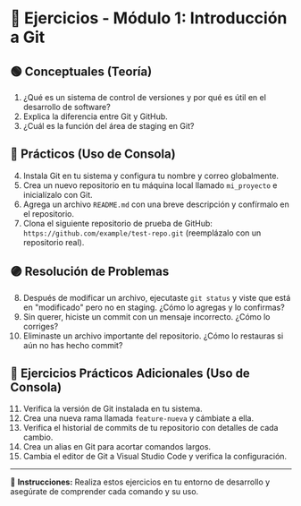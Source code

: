 # 📝 Ejercicios - Módulo 1: Introducción a Git

## 🟢 Conceptuales (Teoría)
1. ¿Qué es un sistema de control de versiones y por qué es útil en el desarrollo de software?
2. Explica la diferencia entre Git y GitHub.
3. ¿Cuál es la función del área de staging en Git?

## 🔵 Prácticos (Uso de Consola)
4. Instala Git en tu sistema y configura tu nombre y correo globalmente.
5. Crea un nuevo repositorio en tu máquina local llamado `mi_proyecto` e inicialízalo con Git.
6. Agrega un archivo `README.md` con una breve descripción y confírmalo en el repositorio.
7. Clona el siguiente repositorio de prueba de GitHub: `https://github.com/example/test-repo.git` (reemplázalo con un repositorio real).

## 🟣 Resolución de Problemas
8. Después de modificar un archivo, ejecutaste `git status` y viste que está en "modificado" pero no en staging. ¿Cómo lo agregas y lo confirmas?
9. Sin querer, hiciste un commit con un mensaje incorrecto. ¿Cómo lo corriges?
10. Eliminaste un archivo importante del repositorio. ¿Cómo lo restauras si aún no has hecho commit?

## 🔵 Ejercicios Prácticos Adicionales (Uso de Consola)
11. Verifica la versión de Git instalada en tu sistema.
12. Crea una nueva rama llamada `feature-nueva` y cámbiate a ella.
13. Verifica el historial de commits de tu repositorio con detalles de cada cambio.
14. Crea un alias en Git para acortar comandos largos.
15. Cambia el editor de Git a Visual Studio Code y verifica la configuración.

---
📌 **Instrucciones:** Realiza estos ejercicios en tu entorno de desarrollo y asegúrate de comprender cada comando y su uso.
